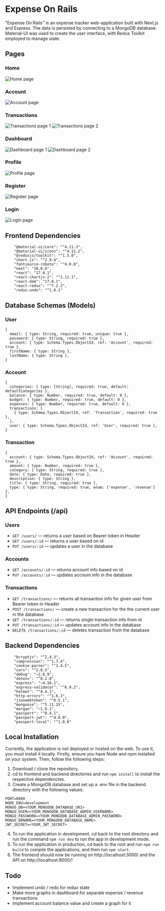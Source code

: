 # Expense On Rails

"Expense On Rails" is an expense tracker web-application built with Next.js and Express. The data is persisted by connecting to a MongoDB database. Material-UI was used to create the user interface, with Redux Toolkit employed to manage state.

## Pages

### Home

![Home page](https://i.imgur.com/Y8F0dPM.png)

### Account

![Account page](https://i.imgur.com/xdLizxI.png)

### Transactions

![Transactions page 1](https://i.imgur.com/MlQ148n.png)
![Transactions page 2](https://i.imgur.com/LaDofNj.png)

### Dashboard

![Dashboard page 1](https://i.imgur.com/gs44THK.png)
![Dashboard page 2](https://i.imgur.com/W7OqANM.png)

### Profile

![Profile page](https://i.imgur.com/7ZXHNUy.png)

### Register

![Register page](https://i.imgur.com/TwrXbzF.png)

### Login

![Login page](https://i.imgur.com/R8zUoIF.png)

## Frontend Dependencies

```
    "@material-ui/core": "^4.11.3",
    "@material-ui/icons": "^4.11.2",
    "@reduxjs/toolkit": "^1.5.0",
    "chart.js": "^2.9.4",
    "fontsource-roboto": "^4.0.0",
    "next": "10.0.6",
    "react": "17.0.1",
    "react-chartjs-2": "^2.11.1",
    "react-dom": "17.0.1",
    "react-redux": "^7.2.2",
    "redux-undo": "^1.0.1"
```

## Database Schemas (Models)

### User

```
{
  email: { type: String, required: true, unique: true },
  password: { type: String, required: true },
  account: { type: Schema.Types.ObjectId, ref: 'Account', required: true },
  firstName: { type: String },
  lastName: { type: String },
}
```

### Account

```
{
  categories: { type: [String], required: true, default: defaultCategories },
  balance: { type: Number, required: true, default: 0 },
  budget: { type: Number, required: true, default: 0 },
  expenses: { type: Number, required: true, default: 0 },
  transactions: [
    { type: Schema.Types.ObjectId, ref: 'Transaction', required: true },
  ],
  user: { type: Schema.Types.ObjectId, ref: 'User', required: true },
}
```

### Transaction

```
{
  account: { type: Schema.Types.ObjectId, ref: 'Account', required: true },
  amount: { type: Number, required: true },
  category: { type: String, required: true },
  date: { type: Date, required: true },
  description: { type: String },
  title: { type: String, required: true },
  type: { type: String, required: true, enum: ['expense', 'revenue'] },
}
```

## API Endpoints (/api)

### Users

- `GET /users/` — returns a user based on Bearer token in Header
- `GET /users/:id` — returns a user based on id
- `PUT /users/:id` — updates a user in the database

### Accounts

- `GET /accounts/:id` — returns account info based on id
- `PUT /accounts/:id` — updates account info in the database

### Transactions

- `GET /transactions/` — returns all transaction info for given user from Bearer token in Header
- `POST /transactions/` — create a new transaction for the the current user in the database
- `GET /transactions/:id` — returns single transaction info from id
- `PUT /transactions/:id` — updates account info in the database
- `DELETE /transactions/:id` — deletes transaction from the database

## Backend Dependencies

```
    "bcryptjs": "^2.4.3",
    "compression": "^1.7.4",
    "cookie-parser": "^1.4.5",
    "cors": "^2.8.5",
    "debug": "~2.6.9",
    "dotenv": "^8.2.0",
    "express": "~4.16.1",
    "express-validator": "^6.9.2",
    "helmet": "^4.4.1",
    "http-errors": "^1.6.3",
    "jsonwebtoken": "^8.5.1",
    "mongoose": "^5.11.15",
    "morgan": "~1.9.1",
    "passport": "^0.4.1",
    "passport-jwt": "^4.0.0",
    "passport-local": "^1.0.0"
```

## Local Installation

Currently, the application is not deployed or hosted on the web. To use it, you must install it locally. Firstly, ensure you have Node and npm installed on your system. Then, follow the following steps:

1. Download / clone the repository.
2. cd to frontend and backend directories and run `npm install` to install the respective dependencies.
3. Create a MongoDB database and set up a .env file in the backend directory with the following values:

```
PORT=8000
NODE_ENV=development
MONGO_DB=<YOUR_MONGODB_DATABASE_URI>
MONGO_USER=<YOUR_MONGODB_DATABASE_ADMIN_USERNAME>
MONGO_PASSWORD=<YOUR_MONGODB_DATABASE_ADMIN_PASSWORD>
MONGO_DBNAME=<YOUR_MONGODB_DATABASE_NAME>
JWT_SECRET=<YOUR_JWT_SECRET>
```

4. To run the application in development, cd back to the root directory and run the command `npm run dev` to run the app in development mode.
5. To run the application in production, cd back to the root and run `npm run build` to compile the applications, and then run `npm start`.
6. The frontend should now be running on http://localhost:3000/ and the API on http://localhost:8000/!

## Todo

- Implement undo / redo for redux state
- Make more graphs in dashboard for separate expense / revenue transactions
- Implement account balance value and create a graph for it
